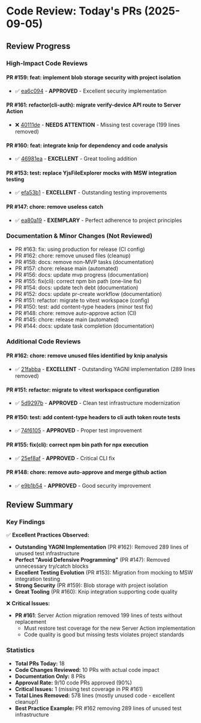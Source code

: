 # Code Review: Today's PRs (2025-09-05)

## Review Progress

### High-Impact Code Reviews

#### PR #159: feat: implement blob storage security with project isolation
- ✅ [ea6c094](./review-ea6c094.md) - **APPROVED** - Excellent security implementation

#### PR #161: refactor(cli-auth): migrate verify-device API route to Server Action  
- ❌ [40111de](./review-40111de.md) - **NEEDS ATTENTION** - Missing test coverage (199 lines removed)

#### PR #160: feat: integrate knip for dependency and code analysis
- ✅ [46981ea](./review-46981ea.md) - **EXCELLENT** - Great tooling addition

#### PR #153: test: replace YjsFileExplorer mocks with MSW integration testing
- ✅ [efa53b1](./review-efa53b1.md) - **EXCELLENT** - Outstanding testing improvements

#### PR #147: chore: remove useless catch
- ✅ [ea80a19](./review-ea80a19.md) - **EXEMPLARY** - Perfect adherence to project principles

### Documentation & Minor Changes (Not Reviewed)

- PR #163: fix: using production for release (CI config)
- PR #162: chore: remove unused files (cleanup)
- PR #158: docs: remove non-MVP tasks (documentation)
- PR #157: chore: release main (automated)
- PR #156: docs: update mvp progress (documentation)
- PR #155: fix(cli): correct npm bin path (one-line fix)
- PR #154: docs: update tech debt (documentation)
- PR #152: docs: update pr-create workflow (documentation)
- PR #151: refactor: migrate to vitest workspace (config)
- PR #150: test: add content-type headers (minor test fix)
- PR #148: chore: remove auto-approve action (CI)
- PR #145: chore: release main (automated)
- PR #144: docs: update task completion (documentation)

### Additional Code Reviews

#### PR #162: chore: remove unused files identified by knip analysis
- ✅ [21fabba](./review-21fabba.md) - **EXCELLENT** - Outstanding YAGNI implementation (289 lines removed)

#### PR #151: refactor: migrate to vitest workspace configuration
- ✅ [5d9297b](./review-5d9297b.md) - **APPROVED** - Clean test infrastructure modernization

#### PR #150: test: add content-type headers to cli auth token route tests
- ✅ [74f6105](./review-74f6105.md) - **APPROVED** - Proper test improvement

#### PR #155: fix(cli): correct npm bin path for npx execution
- ✅ [25ef8af](./review-25ef8af.md) - **APPROVED** - Critical CLI fix

#### PR #148: chore: remove auto-approve and merge github action
- ✅ [e9b1b54](./review-e9b1b54.md) - **APPROVED** - Good security improvement

## Review Summary

### Key Findings

✅ **Excellent Practices Observed:**
- **Outstanding YAGNI Implementation** (PR #162): Removed 289 lines of unused test infrastructure
- **Perfect "Avoid Defensive Programming"** (PR #147): Removed unnecessary try/catch blocks
- **Excellent Testing Evolution** (PR #153): Migration from mocking to MSW integration testing
- **Strong Security** (PR #159): Blob storage with project isolation
- **Great Tooling** (PR #160): Knip integration supporting code quality

❌ **Critical Issues:**
- **PR #161**: Server Action migration removed 199 lines of tests without replacement
  - Must restore test coverage for the new Server Action implementation
  - Code quality is good but missing tests violates project standards

### Statistics
- **Total PRs Today:** 18
- **Code Changes Reviewed:** 10 PRs with actual code impact
- **Documentation Only:** 8 PRs
- **Approval Rate:** 9/10 code PRs approved (90%)
- **Critical Issues:** 1 (missing test coverage in PR #161)
- **Total Lines Removed:** 578 lines (mostly unused code - excellent cleanup!)
- **Best Practice Example:** PR #162 removing 289 lines of unused test infrastructure